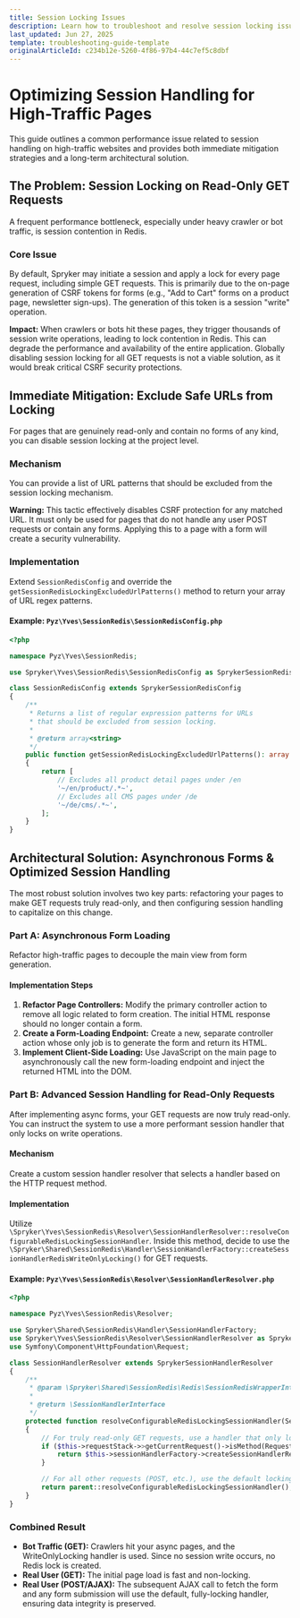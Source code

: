 ```yaml
---
title: Session Locking Issues
description: Learn how to troubleshoot and resolve session locking issues in Spryker-based projects.
last_updated: Jun 27, 2025
template: troubleshooting-guide-template
originalArticleId: c234b12e-5260-4f86-97b4-44c7ef5c8dbf
---
```


# Optimizing Session Handling for High-Traffic Pages

This guide outlines a common performance issue related to session handling on high-traffic websites and provides both immediate mitigation strategies and a long-term architectural solution.

## The Problem: Session Locking on Read-Only GET Requests

A frequent performance bottleneck, especially under heavy crawler or bot traffic, is session contention in Redis.

### Core Issue

By default, Spryker may initiate a session and apply a lock for every page request, including simple GET requests. This is primarily due to the on-page generation of CSRF tokens for forms (e.g., "Add to Cart" forms on a product page, newsletter sign-ups). The generation of this token is a session "write" operation.

**Impact:** When crawlers or bots hit these pages, they trigger thousands of session write operations, leading to lock contention in Redis. This can degrade the performance and availability of the entire application. Globally disabling session locking for all GET requests is not a viable solution, as it would break critical CSRF security protections.

## Immediate Mitigation: Exclude Safe URLs from Locking

For pages that are genuinely read-only and contain no forms of any kind, you can disable session locking at the project level.

### Mechanism

You can provide a list of URL patterns that should be excluded from the session locking mechanism.

**Warning:** This tactic effectively disables CSRF protection for any matched URL. It must only be used for pages that do not handle any user POST requests or contain any forms. Applying this to a page with a form will create a security vulnerability.

### Implementation

Extend `SessionRedisConfig` and override the `getSessionRedisLockingExcludedUrlPatterns()` method to return your array of URL regex patterns.

#### Example: `Pyz\Yves\SessionRedis\SessionRedisConfig.php`

```php
<?php

namespace Pyz\Yves\SessionRedis;

use Spryker\Yves\SessionRedis\SessionRedisConfig as SprykerSessionRedisConfig;

class SessionRedisConfig extends SprykerSessionRedisConfig
{
    /**
     * Returns a list of regular expression patterns for URLs
     * that should be excluded from session locking.
     *
     * @return array<string>
     */
    public function getSessionRedisLockingExcludedUrlPatterns(): array
    {
        return [
            // Excludes all product detail pages under /en
            '~/en/product/.*~',
            // Excludes all CMS pages under /de
            '~/de/cms/.*~',
        ];
    }
}
```

## Architectural Solution: Asynchronous Forms & Optimized Session Handling

The most robust solution involves two key parts: refactoring your pages to make GET requests truly read-only, and then configuring session handling to capitalize on this change.

### Part A: Asynchronous Form Loading

Refactor high-traffic pages to decouple the main view from form generation.

#### Implementation Steps

1. **Refactor Page Controllers:** Modify the primary controller action to remove all logic related to form creation. The initial HTML response should no longer contain a form.
2. **Create a Form-Loading Endpoint:** Create a new, separate controller action whose only job is to generate the form and return its HTML.
3. **Implement Client-Side Loading:** Use JavaScript on the main page to asynchronously call the new form-loading endpoint and inject the returned HTML into the DOM.

### Part B: Advanced Session Handling for Read-Only Requests

After implementing async forms, your GET requests are now truly read-only. You can instruct the system to use a more performant session handler that only locks on write operations.

#### Mechanism

Create a custom session handler resolver that selects a handler based on the HTTP request method.

#### Implementation

Utilize `\Spryker\Yves\SessionRedis\Resolver\SessionHandlerResolver::resolveConfigurableRedisLockingSessionHandler`. Inside this method, decide to use the `\Spryker\Shared\SessionRedis\Handler\SessionHandlerFactory::createSessionHandlerRedisWriteOnlyLocking()` for GET requests.

#### Example: `Pyz\Yves\SessionRedis\Resolver\SessionHandlerResolver.php`

```php
<?php

namespace Pyz\Yves\SessionRedis\Resolver;

use Spryker\Shared\SessionRedis\Handler\SessionHandlerFactory;
use Spryker\Yves\SessionRedis\Resolver\SessionHandlerResolver as SprykerSessionHandlerResolver;
use Symfony\Component\HttpFoundation\Request;

class SessionHandlerResolver extends SprykerSessionHandlerResolver
{
    /**
     * @param \Spryker\Shared\SessionRedis\Redis\SessionRedisWrapperInterface $sessionRedisWrapper
     *
     * @return \SessionHandlerInterface
     */
    protected function resolveConfigurableRedisLockingSessionHandler(SessionRedisWrapperInterface $sessionRedisWrapper): \SessionHandlerInterface
    {
        // For truly read-only GET requests, use a handler that only locks on writes.
        if ($this->requestStack->>getCurrentRequest()->isMethod(Request::METHOD_GET)) {
            return $this->sessionHandlerFactory->createSessionHandlerRedisWriteOnlyLocking($sessionRedisWrapper);
        }

        // For all other requests (POST, etc.), use the default locking handler.
        return parent::resolveConfigurableRedisLockingSessionHandler();
    }
}
```

### Combined Result

- **Bot Traffic (GET):** Crawlers hit your async pages, and the WriteOnlyLocking handler is used. Since no session write occurs, no Redis lock is created.
- **Real User (GET):** The initial page load is fast and non-locking.
- **Real User (POST/AJAX):** The subsequent AJAX call to fetch the form and any form submission will use the default, fully-locking handler, ensuring data integrity is preserved.

